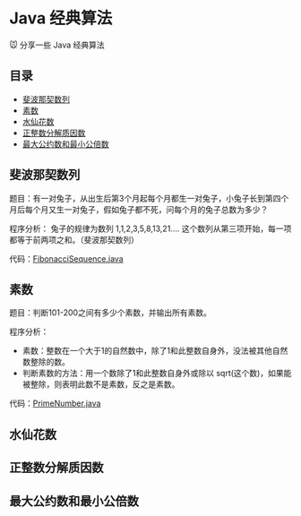 # Java 经典算法

:mouse: 分享一些 Java 经典算法

目录
-----------------

- [斐波那契数列](#斐波那契数列)
- [素数](#素数)
- [水仙花数](#水仙花数)
- [正整数分解质因数](#正整数分解质因数)
- [最大公约数和最小公倍数](#最大公约数和最小公倍数)

## 斐波那契数列 ##

题目：有一对兔子，从出生后第3个月起每个月都生一对兔子，小兔子长到第四个月后每个月又生一对兔子，假如兔子都不死，问每个月的兔子总数为多少？

程序分析： 兔子的规律为数列 1,1,2,3,5,8,13,21....  这个数列从第三项开始，每一项都等于前两项之和。（斐波那契数列）

代码：[FibonacciSequence.java](https://github.com/yandongquan/classical-algorithm/blob/master/ClassicalAlgorithm/src/main/java/com/javakz/FibonacciSequence.java)

## 素数 ##

题目：判断101-200之间有多少个素数，并输出所有素数。

程序分析：
- 素数：整数在一个大于1的自然数中，除了1和此整数自身外，没法被其他自然数整除的数。
- 判断素数的方法：用一个数除了1和此整数自身外或除以 sqrt(这个数)，如果能被整除，则表明此数不是素数，反之是素数。

代码：[PrimeNumber.java]()

## 水仙花数 ##


## 正整数分解质因数 ##


## 最大公约数和最小公倍数 ##
